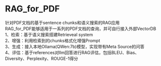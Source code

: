 # RAG_for_PDF
针对PDF文档的基于sentence chunks和语义搜索的RAG应用    
RAG_for_PDF能够适用于一系列的PDF文档的查询，并可自行接入外部VectorDB    
1、检索：基于语义搜索搭建Retrieveal system    
2、增强：利用检索到的chunks格式化增强Prompt    
3、生成：接入本地Ollama(QWen:7b)模型，实现带有Meta Source的问答    
4、评估：基于references对llm回答进行RAG评估，包括BLEU、Bias、Diversity、Perplexity、ROUGE-1得分
